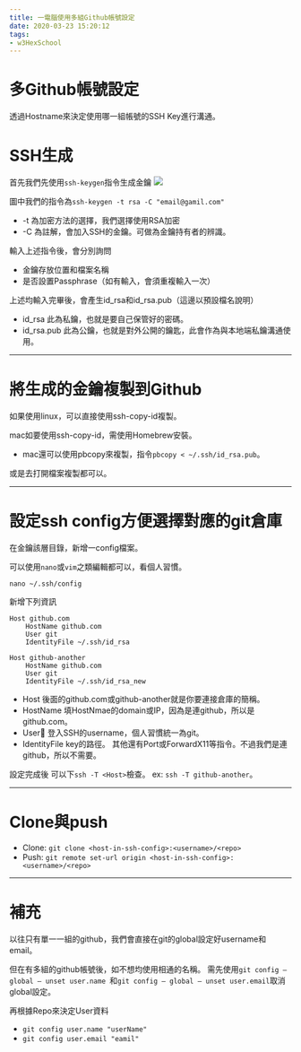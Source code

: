 ```yaml
---
title: 一電腦使用多組Github帳號設定
date: 2020-03-23 15:20:12
tags:
- w3HexSchool
---
```


# 多Github帳號設定
透過Hostname來決定使用哪一組帳號的SSH Key進行溝通。

# SSH生成
首先我們先使用`ssh-keygen`指令生成金鑰
![](1.png)

圖中我們的指令為`ssh-keygen -t rsa -C "email@gamil.com"`
* -t 為加密方法的選擇，我們選擇使用RSA加密
* -C 為註解，會加入SSH的金鑰。可做為金鑰持有者的辨識。

輸入上述指令後，會分別詢問
* 金鑰存放位置和檔案名稱
* 是否設置Passphrase（如有輸入，會須重複輸入一次）

上述均輸入完畢後，會產生id_rsa和id_rsa.pub（這邊以預設檔名說明）
* id_rsa 此為私鑰，也就是要自己保管好的密碼。
* id_rsa.pub 此為公鑰，也就是對外公開的鑰匙，此會作為與本地端私鑰溝通使用。

---

# 將生成的金鑰複製到Github
如果使用linux，可以直接使用ssh-copy-id複製。

mac如要使用ssh-copy-id，需使用Homebrew安裝。

  * mac還可以使用pbcopy來複製，指令`pbcopy < ~/.ssh/id_rsa.pub`。

或是去打開檔案複製都可以。

---

# 設定ssh config方便選擇對應的git倉庫
在金鑰該層目錄，新增一config檔案。

可以使用`nano`或`vim`之類編輯都可以，看個人習慣。

`nano ~/.ssh/config`

新增下列資訊

```
Host github.com
    HostName github.com
    User git
    IdentityFile ~/.ssh/id_rsa

Host github-another
    HostName github.com
    User git
    IdentityFile ~/.ssh/id_rsa_new
```

* Host 後面的github.com或github-another就是你要連接倉庫的簡稱。
* HostName 填HostNmae的domain或IP，因為是連github，所以是github.com。
* User 登入SSH的username，個人習慣統一為git。
* IdentityFile key的路徑。
其他還有Port或ForwardX11等指令。不過我們是連github，所以不需要。

設定完成後
可以下`ssh -T <Host>`檢查。
ex: `ssh -T github-another`。

---

# Clone與push
* Clone: `git clone <host-in-ssh-config>:<username>/<repo>`
* Push: `git remote set-url origin <host-in-ssh-config>:<username>/<repo>`

---

# 補充
以往只有單一一組的github，我們會直接在git的global設定好username和email。

但在有多組的github帳號後，如不想均使用相通的名稱。
需先使用`git config — global — unset user.name `和`git config — global — unset user.email`取消global設定。

再根據Repo來決定User資料
* `git config user.name "userName"`
* `git config user.email "eamil"`



